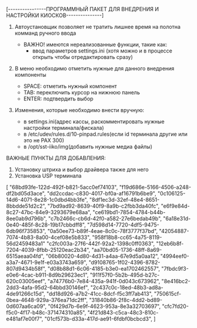 [----------------ПРОГРАММНЫЙ ПАКЕТ ДЛЯ ВНЕДРЕНИЯ И НАСТРОЙКИ КИОСКОВ---------------]

1. Автоустановщик позволяет не тратить лишнее время на полотна комманд ручного ввода
    - ВАЖНО!
    имеются нереализованные функции, такие как:
        - ввод параметров settings.ini (хотя можно и в процессе открыть
                                        чтобы отредактировать сразу)

2. В меню необходимо отметить нужные для данного внедрения компоненты
    - SPACE: отметить нужный компонент
    - TAB: переключить курсор на нижнюю панель
    - ENTER: подтвердить выбор

3. Изменения, которые необходимо внести вручную:
    - в settings.ini(адрес кассы, раскомментировать нужные настройки терминала/фискала)
    - в /etc/udev/rules.d/10-pinpad.rules(если id терминала другие или это не PAX 300)
    - в /opt/sst-iiko/img(добавить нужные медиа файлы)

ВАЖНЫЕ ПУНКТЫ ДЛЯ ДОБАВЛЕНИЯ:
1. Установку штриха и выбор драйвера также для него
2. Установка USP терминала

[
    "68bd93fe-122d-492f-b821-5acc0ef74103",
    "f19d686e-5166-4506-a248-df2bd05d3ace",
    "dd2ccdac-c830-4017-bf0a-af16791b6be9",
    "0c106125-14d6-4071-8e28-1c0dbd4bb3fe",
    "8df1ec3d-32ef-48e4-8651-8bbdde51d2c2",
    "7bd9ad92-8639-40f9-8a9b-c2fbb3da40fc",
    "e6f9e84d-8c27-47bc-84e9-3293679e68aa",
    "ce619bd1-7854-4784-b44b-8ee0ab9d796b",
    "c7b2466c-cb6d-42f0-a582-27e6bedab49b",
    "6a18e31d-0e40-485f-8c28-19b17cbbdff8",
    "7d598d14-7720-4df5-9475-6db96f735853",
    "0a50ee73-b89f-4eae-8c0c-78f3777f37bd",
    "42054887-7074-4b83-8a00-4cef08e5b833",
    "958f18b8-cc65-4a75-8119-56d2459483a1"
    "c2fc003a-27f6-442f-92a2-1398c0ff0363",
    "12eb6b8f-7204-4039-8fbb-25120eac2b34",
    "aa70bd05-1736-48ff-8a69-6515aeaa04fd",
    "06b80020-4d80-4d31-a4aa-67e9d5a0aa12",
    "4994eef0-a3a7-4671-9e1f-e03a3743a659",
    "d9108765-1f02-4396-8782-807d9434b58f",
    "d08b88d1-6c06-4185-b3e0-ea1702462557",
    "7fbdc9f3-e0e6-4cac-b911-8d9b29623ec1",
    "911f57f0-5b2b-495d-b27c-620c03005eef",
    "a74776b0-7e84-435a-941f-0d043c673962",
    "8e416bc2-2dd3-4afa-95d2-64bbd30146ef",
    "2c437c0c-18ed-48b3-ad8a-4de91266c15d",
    "dd18d926-a7b2-41cc-8dcf-f5c3ff7ab413",
    "750615cf-0bea-4648-929a-376ea71dc2ff",
    "31840b86-2f8c-4dd2-bd89-0d607aa6ca09",
    "0f429d7b-6e9f-4623-953a-8e3a32703697",
    "cfc7fd20-f5c0-4f17-b48c-371474310a85",
    "4f21d843-c5ca-48c3-810c-e481af7e00f7",
    "01cf573b-d33a-417d-ae91-6fdbf0bcbcd3",
]